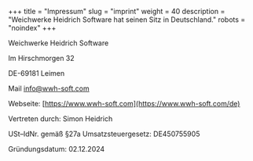 +++
title = "Impressum"
slug = "imprint"
weight = 40
description = "Weichwerke Heidrich Software hat seinen Sitz in Deutschland."
robots = "noindex"
+++

Weichwerke Heidrich Software

Im Hirschmorgen 32

DE-69181 Leimen

Mail [info@wwh-soft.com](mailto:info@wwh-soft.com)

Webseite: [https://www.wwh-soft.com](https://www.wwh-soft.com/de)

Vertreten durch: Simon Heidrich

USt–IdNr. gemäß §27a Umsatzsteuergesetz: DE450755905

Gründungsdatum: 02.12.2024
